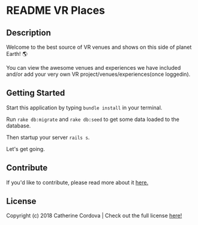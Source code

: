 # README VR Places

## Description

Welcome to the best source of VR venues and shows on this side of planet Earth! 🌎

You can view the awesome venues and experiences we have included and/or add your very own VR project/venues/experiences(once loggedin).

## Getting Started

Start this application by typing `bundle install` in your terminal.

Run `rake db:migrate` and `rake db:seed` to get some data loaded to the database.

Then startup your server `rails s`.

Let's get going. 

## Contribute

If you'd like to contribute, please read more about it [here.](https://github.com/Ccordova41/rails-VR-places/blob/master/CONTRIBUTING.md)

## License
Copyright (c) 2018 Catherine Cordova | Check out the full license [here!](https://github.com/Ccordova41/rails-VR-places/blob/master/LICENSE)
